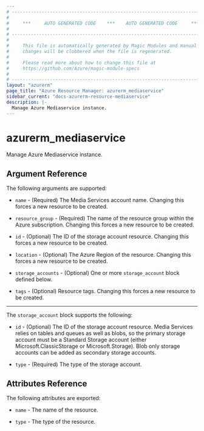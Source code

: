 ```yaml
---
# ----------------------------------------------------------------------------
#
#     ***     AUTO GENERATED CODE    ***    AUTO GENERATED CODE     ***
#
# ----------------------------------------------------------------------------
#
#     This file is automatically generated by Magic Modules and manual
#     changes will be clobbered when the file is regenerated.
#
#     Please read more about how to change this file at
#     https://github.com/Azure/magic-module-specs
#
# ----------------------------------------------------------------------------
layout: "azurerm"
page_title: "Azure Resource Manager: azurerm_mediaservice"
sidebar_current: "docs-azurerm-resource-mediaservice"
description: |-
  Manage Azure Mediaservice instance.
---
```


# azurerm_mediaservice

Manage Azure Mediaservice instance.


## Argument Reference

The following arguments are supported:

* `name` - (Required) The Media Services account name. Changing this forces a new resource to be created.

* `resource_group` - (Required) The name of the resource group within the Azure subscription. Changing this forces a new resource to be created.

* `id` - (Optional) The ID of the storage account resource. Changing this forces a new resource to be created.

* `location` - (Optional) The Azure Region of the resource. Changing this forces a new resource to be created.

* `storage_accounts` - (Optional) One or more `storage_account` block defined below.

* `tags` - (Optional) Resource tags. Changing this forces a new resource to be created.

---

The `storage_account` block supports the following:

* `id` - (Optional) The ID of the storage account resource. Media Services relies on tables and queues as well as blobs, so the primary storage account must be a Standard Storage account (either Microsoft.ClassicStorage or Microsoft.Storage). Blob only storage accounts can be added as secondary storage accounts.

* `type` - (Required) The type of the storage account.

## Attributes Reference

The following attributes are exported:

* `name` - The name of the resource.

* `type` - The type of the resource.

